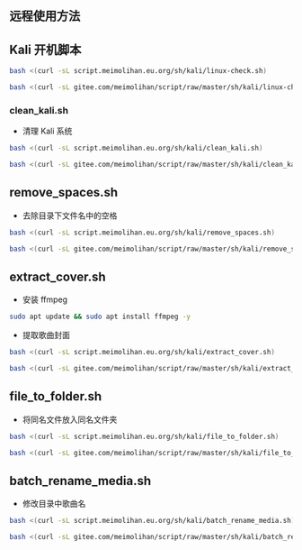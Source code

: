 ## 远程使用方法

## Kali 开机脚本

```bash
bash <(curl -sL script.meimolihan.eu.org/sh/kali/linux-check.sh)
```

```bash
bash <(curl -sL gitee.com/meimolihan/script/raw/master/sh/kali/linux-check.sh)
```




### clean_kali.sh

- 清理 Kali 系统

```bash
bash <(curl -sL script.meimolihan.eu.org/sh/kali/clean_kali.sh)
```

```bash
bash <(curl -sL gitee.com/meimolihan/script/raw/master/sh/kali/clean_kali.sh)
```

## remove_spaces.sh

- 去除目录下文件名中的空格

```bash
bash <(curl -sL script.meimolihan.eu.org/sh/kali/remove_spaces.sh)
```

```bash
bash <(curl -sL gitee.com/meimolihan/script/raw/master/sh/kali/remove_spaces.sh)
```



## extract_cover.sh

- 安装 ffmpeg

```bash
sudo apt update && sudo apt install ffmpeg -y
```



- 提取歌曲封面

```bash
bash <(curl -sL script.meimolihan.eu.org/sh/kali/extract_cover.sh)
```

```bash
bash <(curl -sL gitee.com/meimolihan/script/raw/master/sh/kali/extract_cover.sh)
```

## file_to_folder.sh

- 将同名文件放入同名文件夹

```bash
bash <(curl -sL script.meimolihan.eu.org/sh/kali/file_to_folder.sh)
```

```bash
bash <(curl -sL gitee.com/meimolihan/script/raw/master/sh/kali/file_to_folder.sh)
```

## batch_rename_media.sh

- 修改目录中歌曲名

```bash
bash <(curl -sL script.meimolihan.eu.org/sh/kali/batch_rename_media.sh)
```

```bash
bash <(curl -sL gitee.com/meimolihan/script/raw/master/sh/kali/batch_rename_media.sh)
```

